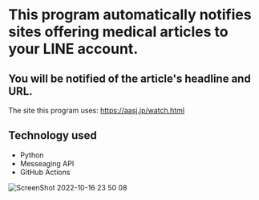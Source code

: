 # This program automatically notifies sites offering medical articles to your LINE account.
## You will be notified of the article's headline and URL.
The site this program uses: https://aasj.jp/watch.html
## Technology used
- Python
- Messeaging API
- GitHub Actions

![ScreenShot 2022-10-16 23 50 08](https://user-images.githubusercontent.com/86920995/196042238-7a8f0341-abd7-40d1-ba94-529acbb76c73.JPG)
